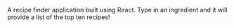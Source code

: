 A recipe finder application built using React.
Type in an ingredient and it will provide a list of the top ten recipes!
